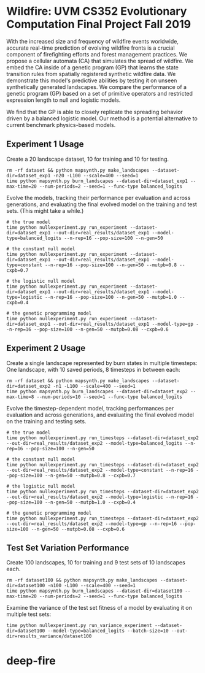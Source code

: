 # Wildfire: UVM CS352 Evolutionary Computation Final Project Fall 2019

With the increased size and frequency of wildfire events worldwide, accurate real-time prediction of evolving wildfire fronts is a crucial component of firefighting efforts and forest management practices. 
We propose a cellular automata (CA) that simulates the spread of wildfire. 
We embed the CA inside of a genetic program (GP) that learns the state transition rules from spatially registered synthetic wildfire data. 
We demonstrate this model's predictive abilities by testing it on unseen synthetically generated landscapes. We compare the performance of a genetic program (GP) based on a set of primitive operators and restricted expression length to null and logistic models.

We find that the GP is able to closely replicate the spreading behavior driven by a balanced logistic model. 
Our method is a potential alternative to current benchmark physics-based models.

## Experiment 1 Usage

Create a 20 landscape dataset, 10 for training and 10 for testing.

```
rm -rf dataset && python mapsynth.py make_landscapes --dataset-dir=dataset_exp1 -n20 -L100 --scale=400 --seed=1
time python mapsynth.py burn_landscapes --dataset-dir=dataset_exp1 --max-time=20 --num-periods=2 --seed=1 --func-type balanced_logits
```

Evolve the models, tracking their performance per evaluation 
and across generations, and evaluating the final evolved model 
on the training and test sets. (This might take a while.)

```
# the true model
time python nullexperiment.py run_experiment --dataset-dir=dataset_exp1 --out-dir=real_results/dataset_exp1 --model-type=balanced_logits --n-rep=16 --pop-size=100 --n-gen=50

# the constant null model
time python nullexperiment.py run_experiment --dataset-dir=dataset_exp1 --out-dir=real_results/dataset_exp1 --model-type=constant --n-rep=16 --pop-size=100 --n-gen=50 --mutpb=0.8 --cxpb=0.7

# the logistic null model
time python nullexperiment.py run_experiment --dataset-dir=dataset_exp1 --out-dir=real_results/dataset_exp1 --model-type=logistic --n-rep=16 --pop-size=100 --n-gen=50 --mutpb=1.0 --cxpb=0.4

# the genetic programming model
time python nullexperiment.py run_experiment --dataset-dir=dataset_exp1 --out-dir=real_results/dataset_exp1 --model-type=gp --n-rep=16 --pop-size=100 --n-gen=50 --mutpb=0.08 --cxpb=0.6
```

## Experiment 2 Usage

Create a single landscape represented by burn states in multiple timesteps: 
One landscape, with 10 saved periods, 8 timesteps in between each:
```
rm -rf dataset && python mapsynth.py make_landscapes --dataset-dir=dataset_exp2 -n1 -L100 --scale=400 --seed=1
time python mapsynth.py burn_landscapes --dataset-dir=dataset_exp2 --max-time=8 --num-periods=10 --seed=1 --func-type balanced_logits
```

Evolve the timestep-dependent model, tracking performances per evaluation
and across generations, and evaluating the final evolved model on the training
and testing sets.
```
# the true model
time python nullexperiment.py run_timesteps --dataset-dir=dataset_exp2 --out-dir=real_results/dataset_exp2 --model-type=balanced_logits --n-rep=16 --pop-size=100 --n-gen=50

# the constant null model
time python nullexperiment.py run_timesteps --dataset-dir=dataset_exp2 --out-dir=real_results/dataset_exp2 --model-type=constant --n-rep=16 --pop-size=100 --n-gen=50 --mutpb=0.8 --cxpb=0.7

# the logistic null model
time python nullexperiment.py run_timesteps --dataset-dir=dataset_exp2 --out-dir=real_results/dataset_exp2 --model-type=logistic --n-rep=16 --pop-size=100 --n-gen=50 --mutpb=1.0 --cxpb=0.4

# the genetic programming model
time python nullexperiment.py run_timesteps --dataset-dir=dataset_exp2 --out-dir=real_results/dataset_exp2 --model-type=gp --n-rep=16 --pop-size=100 --n-gen=50 --mutpb=0.08 --cxpb=0.6
```

## Test Set Variation Performance

Create 100 landscapes, 10 for training and 9 test sets of 10 landscapes each.

```
rm -rf dataset100 && python mapsynth.py make_landscapes --dataset-dir=dataset100 -n100 -L100 --scale=400 --seed=1
time python mapsynth.py burn_landscapes --dataset-dir=dataset100 --max-time=20 --num-periods=2 --seed=1 --func-type balanced_logits
```
 
Examine the variance of the test set fitness of a model by evaluating it on multiple test sets:

```
time python nullexperiment.py run_variance_experiment --dataset-dir=dataset100 --model-type=balanced_logits --batch-size=10 --out-dir=results_variance/dataset100
```
# deep-fire
